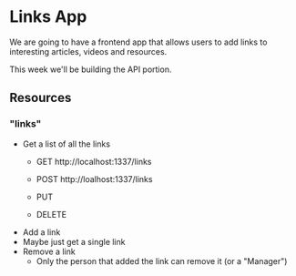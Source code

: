 # Links App

We are going to have a frontend app that allows users to add links to interesting articles, videos and resources.

This week we'll be building the API portion.

## Resources

### "links"

- Get a list of all the links
    - GET http://localhost:1337/links

    - POST http://loalhost:1337/links
    
    - PUT
    - DELETE 
- Add a link
- Maybe just get a single link
- Remove a link 
    - Only the person that added the link can remove it (or a "Manager")
